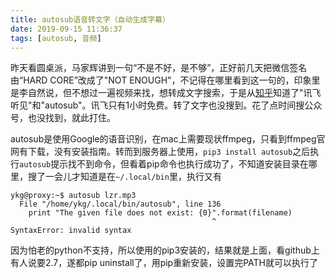 ```yaml
---
title: autosub语音转文字（自动生成字幕）
date: 2019-09-15 11:36:37
tags: [autosub, 音频]
---
```


昨天看圆桌派，马家辉讲到一句“不是不好，是不够”，正好前几天把微信签名由“HARD CORE”改成了"NOT ENOUGH"，不记得在哪里看到这一句的，印象里是李自然说，但不想过一遍视频来找，想转成文字搜索，于是从[知乎][1]知道了"讯飞听见"和"autosub"。讯飞只有1小时免费。转了文字也没搜到。花了点时间搜公众号，也没找到，就此打住。

autosub是使用Google的语音识别，在mac上需要现状ffmpeg，只看到ffmpeg官网有下载，没有安装指南。转而到服务器上使用，`pip3 install autosub`之后执行`autosub`提示找不到命令，但看着pip命令也执行成功了，不知道安装目录在哪里，搜了一会儿才知道是在`~/.local/bin`里，执行又有

```
ykg@proxy:~$ autosub lzr.mp3
  File "/home/ykg/.local/bin/autosub", line 136
    print "The given file does not exist: {0}".format(filename)
                                             ^
SyntaxError: invalid syntax
```

因为怕老的python不支持，所以使用的pip3安装的，结果就是上面，看github上有人说要2.7，遂都pip uninstall了，用pip重新安装，设置完PATH就可以执行了


[1]: https://www.zhihu.com/question/20124290
